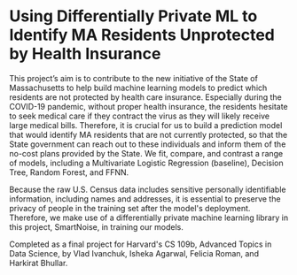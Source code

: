 # Using Differentially Private ML to Identify MA Residents Unprotected by Health Insurance

This project’s aim is to contribute to the new initiative of the State of Massachusetts to help build machine learning models to predict which residents are not protected by health care insurance. Especially during the COVID-19 pandemic, without proper health insurance, the residents hesitate to seek medical care if they contract the virus as they will likely receive large medical bills. Therefore, it is crucial for us to build a prediction model that would identify MA residents that are not currently protected, so that the State government can reach out to these individuals and inform them of the no-cost plans provided by the State. We fit, compare, and contrast a range of models, including a Multivariate Logistic Regression (baseline), Decision Tree, Random Forest, and FFNN. 

Because the raw U.S. Census data includes sensitive personally identifiable information, including names and addresses, it is essential to preserve the privacy of people in the training set after the model's deployment. Therefore, we make use of a differentially private machine learning library in this project, SmartNoise, in training our models.

Completed as a final project for Harvard's CS 109b, Advanced Topics in Data Science, by Vlad Ivanchuk, Isheka Agarwal, Felicia Roman, and Harkirat Bhullar.

